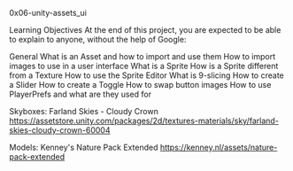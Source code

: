 0x06-unity-assets_ui

Learning Objectives
At the end of this project, you are expected to be able to explain to anyone, without the help of Google:

General
What is an Asset and how to import and use them
How to import images to use in a user interface
What is a Sprite
How is a Sprite different from a Texture
How to use the Sprite Editor
What is 9-slicing
How to create a Slider
How to create a Toggle
How to swap button images
How to use PlayerPrefs and what are they used for

Skyboxes: Farland Skies - Cloudy Crown
https://assetstore.unity.com/packages/2d/textures-materials/sky/farland-skies-cloudy-crown-60004

Models: Kenney's Nature Pack Extended
https://kenney.nl/assets/nature-pack-extended
